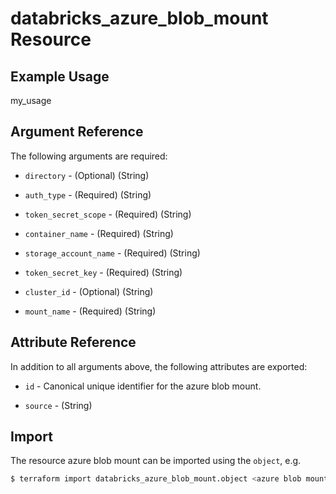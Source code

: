 # databricks_azure_blob_mount Resource


## Example Usage
my_usage

## Argument Reference

The following arguments are required:

* `directory` - (Optional) (String) 

* `auth_type` - (Required) (String) 

* `token_secret_scope` - (Required) (String) 

* `container_name` - (Required) (String) 

* `storage_account_name` - (Required) (String) 

* `token_secret_key` - (Required) (String) 

* `cluster_id` - (Optional) (String) 

* `mount_name` - (Required) (String) 




## Attribute Reference

In addition to all arguments above, the following attributes are exported:

* `id` - Canonical unique identifier for the azure blob mount.

* `source` - (String) 


## Import

The resource azure blob mount can be imported using the `object`, e.g.

```bash
$ terraform import databricks_azure_blob_mount.object <azure blob mount id>
```